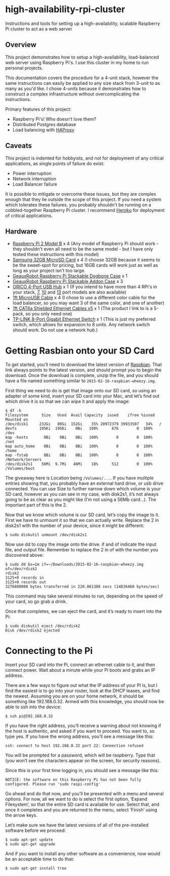 # high-availability-rpi-cluster
Instructions and tools for setting up a high-availability, scalable Raspberry Pi cluster to act as a web server

## Overview

This project demonstrates how to setup a high-availability, load-balanced web server using Raspberry Pi's. I use this cluster in my home to run personal projects.

This documentation covers the procedure for a 4-unit stack, however the same instructions can easily be applied to any size stack from 3-unit to as many as you'd like. I chose 4-units because it demonstrates how to construct a complex infrastructure without overcomplicating the instructions.

Primary features of this project:

* Raspberry Pi's! Who doesn't love them?
* Distributed Postgres database
* Load balancing with [HAProxy](http://www.haproxy.org/)

## Caveats

This project is indented for hobbyists, and not for deployment of any critical applications, as single points of failure do exist:

* Power interruption
* Network interruption
* Load Balancer failure

It is possible to mitigate or overcome these issues, but they are complex enough that they lie outside the scope of this project. If you need a system which tolerates these failures, you probably shouldn't be running on a cobbled-together Raspberry Pi cluster. I recommend [Heroku](http://www.heroku.com) for deployment of critical applications.

## Hardware

* [Raspberry Pi 2 Model B](http://smile.amazon.com/Raspberry-Pi-Model-Project-Board/dp/B00T2U7R7I) x 4 (Any model of Raspberry Pi should work - they shouldn't even all need to be the same model - but I have only tested these instructions with this model)
* [Samsung 32GB MicroSD Card](http://smile.amazon.com/Samsung-Class-Adapter-MB-MP32DA-AM/dp/B00IVPU786) x 4 (I choose 32GB because it seems to be the sweet-spot for pricing, but 16GB cards will work just as well as long as your project isn't too large.
* [GeauxRobot Raspberry Pi Stackable Dogbone Case](http://smile.amazon.com/GeauxRobot-Clear-Raspberry-Enclosure-Shape/dp/B00BR1IJUO) x 1
* [GeauxRobot Raspberry Pi Stackable Addon Case](http://smile.amazon.com/GeauxRobot-Raspberry-Stackable-Case-Enclosure/dp/B00MRLM9QS) x 3
* [ORICO 4-Port USB Hub](http://smile.amazon.com/ORICO-Aluminum-12V2-5A-Adapter-3-3Ft/dp/B00CBEKK1W) x 1 (If you intend to have more than 4 RPi's in your stack, [7](http://smile.amazon.com/ORICO-Aluminum-12V2-5A-Adapter-USB3-0/dp/B00C93DDKA), [10](http://smile.amazon.com/ORICO-Aluminum-Adapter-3-3Ft-USB3-0/dp/B00CBEVTL2) and [13](http://smile.amazon.com/ORICO-Port-USB3-0-Charging-Indicator/dp/B00NAMKDDY) port models are also available)
* [1ft MicroUSB Cable](http://smile.amazon.com/gp/product/B019PZPYK6) x 4 (I chose to use a different color cable for the load balancer, so you may want 3 of the same color, and one of another)
* [1ft CAT6a Shielded Ethernet Cables x5](http://smile.amazon.com/Cable-Matters-Snagless-Shielded-Ethernet/dp/B00BIPSHQK) x 1 (The product I link to is a 5-pack, so you only need one)
* [TP-LINK 8-Port Gigabit Ethernet Switch](http://smile.amazon.com/gp/product/B001EVGIYG) x 1 (This is just my preferred switch, which allows for expansion to 8 units. Any network switch should work. Do not use a network _hub_.)

# Getting Rasbian onto your SD Card

To get started, you’ll need to download the latest version of [Raspbian](https://www.raspberrypi.org/downloads/raspbian/). That link always points to the latest version, and should prompt you to begin the download. Once the download is complete, unzip the file, and you should have a file named something similar to `2015-02-16-raspbian-wheezy.img`.

First thing we need to do is get that image onto our SD card, so using an adapter of some kind, insert your SD card into your Mac, and let’s find out which drive it is so that we can wipe it and apply the image:

    $ df -h
    Filesystem      Size   Used  Avail Capacity  iused    ifree %iused  Mounted on
    /dev/disk1     232Gi   80Gi  152Gi    35% 20972379 39933507   34%   /
    devfs          195Ki  195Ki    0Bi   100%      676        0  100%   /dev
    map -hosts       0Bi    0Bi    0Bi   100%        0        0  100%   /net
    map auto_home    0Bi    0Bi    0Bi   100%        0        0  100%   /home
    map -fstab       0Bi    0Bi    0Bi   100%        0        0  100%   /Network/Servers
    /dev/disk2s1    56Mi  9.7Mi   46Mi    18%      512        0  100%   /Volumes/boot

The giveaway here is Location being `/Volumes/...`. If you have multiple entries showing that, you probably have an external hard drive, or usb drive connected. You can use Size to further narrow down which volume is your SD card, however as you can see in my case, with disk2s1, it’s not always going to be as clear as you might like (I’m not using a 56Mb card…). The important part of this is the 2.

Now that we know which volume is our SD card, let’s copy the image to it. First we have to unmount it so that we can actually write. Replace the 2 in disk2s1 with the number of your device, since it might be different:

    $ sudo diskutil unmount /dev/disk2s1

Now use dd to copy the image onto the drive. if and of indicate the input file, and output file. Remember to replace the 2 in of with the number you discovered above:

    $ sudo dd bs=1m if=~/Downloads/2015-02-16-raspbian-wheezy.img of=/dev/rdisk2
    rdisk2
    3125+0 records in
    3125+0 records out
    3276800000 bytes transferred in 220.861308 secs (14836460 bytes/sec)

This command may take several minutes to run, depending on the speed of your card, so go grab a drink.

Once that completes, we can eject the card, and it’s ready to insert into the Pi:

    $ sudo diskutil eject /dev/rdisk2
    Disk /dev/rdisk2 ejected

# Connecting to the Pi

Insert your SD card into the Pi, connect an ethernet cable to it, and then connect power. Wait about a minute while your Pi boots and grabs an IP address.

There are a few ways to figure out what the IP address of your PI is, but I find the easiest is to go into your router, look at the DHCP leases, and find the newest. Assuming you are on your home network, it should be something like 192.168.0.32. Armed with this knowledge, you should now be able to ssh into the device:

    $ ssh pi@192.168.0.32
If you have the right address, you’ll receive a warning about not knowing if the host is authentic, and asked if you want to proceed. You want to, so type yes. If you have the wrong address, you’ll see a message like this:

    ssh: connect to host 192.168.0.32 port 22: Connection refused

You will be prompted for a password, which will be raspberry. Type that (you won’t see the characters appear on the screen, for security reasons).

Since this is your first time logging in, you should see a message like this:

    NOTICE: the software on this Raspberry Pi has not been fully configured. Please run 'sudo raspi-config'

Go ahead and do that now, and you’ll be presented with a menu and several options. For now, all we want to do is select the first option, ‘Expand Filesystem’, so that the entire SD card is available for use. Select that, and once it completes and you are returned to the menu, select ‘Finish’ using the arrow keys.

Let’s make sure we have the latest versions of all of the pre-installed software before we proceed:

    $ sudo apt-get update
    $ sudo apt-get upgrade
And if you want to install any other software as a convenience, now would be an acceptable time to do that:

    $ sudo apt-get install tree

